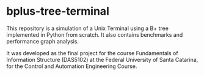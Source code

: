 # bplus-tree-terminal
This repository is a simulation of a Unix Terminal using a B+ tree implemented in Python from scratch. It also contains benchmarks and performance graph analysis.

It was developed as the final project for the course Fundamentals of Information Structure (DAS5102) at the Federal University of Santa Catarina, for the Control and Automation Engineering Course.
